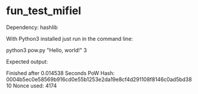 # fun_test_mifiel

Dependency:
hashlib

With Python3 installed just run in the command line:

python3 pow.py "Hello, world\!" 3

Expected output:

Finished after 0.014538 Seconds
PoW Hash: 0004b5ec0e58569b916cd0e55b1253e2da19e8cf4d291108f8146c0ad5bd3810
Nonce used: 4174


